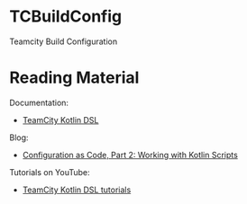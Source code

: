 # TCBuildConfig
Teamcity Build Configuration


# Reading Material

Documentation:
- [TeamCity Kotlin DSL](https://www.jetbrains.com/help/teamcity/kotlin-dsl-documentation/2024.03/index.html)


Blog:
- [Configuration as Code, Part 2: Working with Kotlin Scripts](https://blog.jetbrains.com/teamcity/2019/03/configuration-as-code-part-2-working-with-kotlin-scripts/)


Tutorials on YouTube:
- [TeamCity Kotlin DSL tutorials](https://youtube.com/playlist?list=PLQ176FUIyIUaW-RqAJLbSZe59l6r7t8wp&si=FpxhWWVBHC6UwLez)